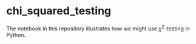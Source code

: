 # chi_squared_testing

The notebook in this repository illustrates how we might use $\chi^2$-testing in Python.
